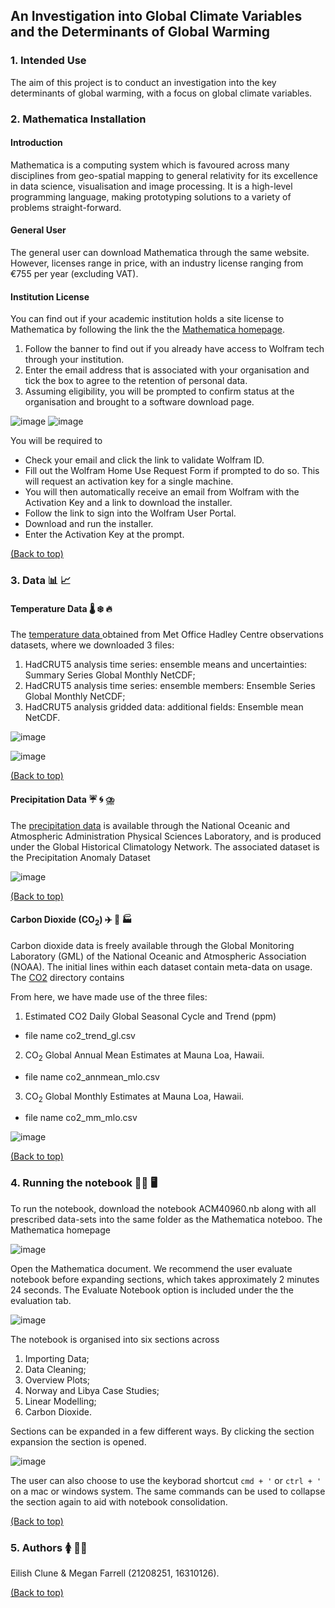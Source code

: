 ## An Investigation into Global Climate Variables and the Determinants of Global Warming


### 1. Intended Use 

The aim of this project is to conduct an investigation into the key determinants of global warming, with a focus on global climate variables.

###  2. Mathematica Installation

#### Introduction

Mathematica is a computing system which is favoured across many disciplines from geo-spatial mapping to general relativity for its excellence in data science, visualisation and image processing. It is a high-level programming language, making prototyping solutions to a variety of problems straight-forward.

#### General User

The general user can download Mathematica through the same website. However, licenses range in price, with an industry license ranging from €755 per year (excluding VAT).

#### Institution License

You can find out if your academic institution holds a site license to Mathematica by following the link the the [Mathematica homepage](https://www.wolfram.com/mathematica/).
1. Follow the banner to find out if you already have access to Wolfram tech through your institution.
2. Enter the email address that is associated with your organisation and tick the box to agree to the retention of personal data.
3. Assuming eligibility, you will be prompted to confirm status at the organisation and brought to a software download page.

![image](https://user-images.githubusercontent.com/60405870/181994454-1c5c3f40-ea87-4553-a6c1-9dc94f1ab1a3.png)
![image](https://user-images.githubusercontent.com/60405870/181994582-3907f6c3-e576-4469-9237-802dd11dc9f1.png)

You will be required to 
- Check your email and click the link to validate Wolfram ID.
- Fill out the Wolfram Home Use Request Form if prompted to do so. This will request an activation key for a single machine.
- You will then automatically receive an email from Wolfram with the Activation Key and a link to download the installer.
- Follow the link to sign into the Wolfram User Portal.
- Download and run the installer.
- Enter the Activation Key at the prompt.

[(Back to top)](#an-investigation-into-global-climate-variables-and-the-determinants-of-global-warming)

### 3. Data 📊 📈 

#### Temperature Data 🌡️ ❄️ 🔥

The [temperature data ](https://www.metoffice.gov.uk/hadobs/hadcrut5/data/current/download.html )
obtained from Met Office Hadley Centre observations datasets, where we downloaded 3 files:

1. HadCRUT5 analysis time series: ensemble means and uncertainties: Summary Series Global Monthly NetCDF;
2. HadCRUT5 analysis time series: ensemble members: Ensemble Series Global Monthly NetCDF;
3. HadCRUT5 analysis gridded data: additional fields: Ensemble mean NetCDF.

![image](https://user-images.githubusercontent.com/60405870/181915878-c8c1037c-0570-4d1c-9007-99b6ca751970.png)

![image](https://user-images.githubusercontent.com/60405870/181915981-1f0f87f2-8767-49b3-8359-50ffc74eacb2.png)

[(Back to top)](#an-investigation-into-global-climate-variables-and-the-determinants-of-global-warming)

#### Precipitation Data ☔ 🌀 ⛈️

The [precipitation data](https://downloads.psl.noaa.gov/Datasets/ghcngridded/)
is available through the National Oceanic and Atmospheric Administration Physical Sciences
Laboratory, and is produced under the Global Historical Climatology Network. 
The associated dataset is the Precipitation Anomaly Dataset

![image](https://user-images.githubusercontent.com/60405870/181916247-9e4269f5-2747-4bd1-8157-8f12b6bc42c7.png)

[(Back to top)](#an-investigation-into-global-climate-variables-and-the-determinants-of-global-warming)

#### Carbon Dioxide (CO$_2$) ✈️ 🚛 🏭 

Carbon dioxide data is freely available through the Global Monitoring Laboratory (GML) of the National Oceanic and Atmospheric Association (NOAA). The initial lines within each dataset contain meta-data on usage. The [CO2](https://gml.noaa.gov/aftp/products/trends/co2/) directory contains 

From here, we have made use of the three files:

1. Estimated CO2 Daily Global Seasonal Cycle and Trend (ppm)

* file name co2_trend_gl.csv

2. CO$_2$ Global Annual Mean Estimates at Mauna Loa, Hawaii.

* file name co2_annmean_mlo.csv

3. CO$_2$ Global Monthly Estimates at Mauna Loa, Hawaii.

* file name co2_mm_mlo.csv

![image](https://user-images.githubusercontent.com/60405870/181994997-a3cdb29b-f584-42b9-b8e4-4536a68d2c19.png)


[(Back to top)](#an-investigation-into-global-climate-variables-and-the-determinants-of-global-warming)

### 4. Running the notebook 🏃‍♀️ 🖥️ 

To run the notebook, download the notebook ACM40960.nb along with all prescribed data-sets into the same folder as the Mathematica noteboo. The Mathematica homepage

![image](https://user-images.githubusercontent.com/60405870/181854711-00dee655-c37b-4269-975c-086cbe729d64.png)

Open the Mathematica document. We recommend the user evaluate notebook before expanding sections, which takes approximately 2 minutes 24 seconds. The Evaluate Notebook option is included under the the evaluation tab.

![image](https://user-images.githubusercontent.com/60405870/181855350-fdfb1e80-435b-4ee1-be20-a5cf0ba6ca86.png)

The notebook is organised into six sections across 
1. Importing Data;
2. Data Cleaning;
3. Overview Plots;
4. Norway and Libya Case Studies;
5. Linear Modelling;
6. Carbon Dioxide.

Sections can be expanded in a few different ways. By clicking the section expansion the section is opened.

![image](https://user-images.githubusercontent.com/60405870/181995116-4e6467b4-a58b-4c07-bf1d-e1caa331eb95.png)

The user can also choose to use the keyborad shortcut `cmd + '` or `ctrl + '` on a mac or windows system. The same commands can be used to collapse the section again to aid with notebook consolidation.

[(Back to top)](#an-investigation-into-global-climate-variables-and-the-determinants-of-global-warming)

### 5. Authors 🚺 👩‍🔬

 
Eilish Clune & Megan Farrell (21208251, 16310126).

[(Back to top)](#an-investigation-into-global-climate-variables-and-the-determinants-of-global-warming)
